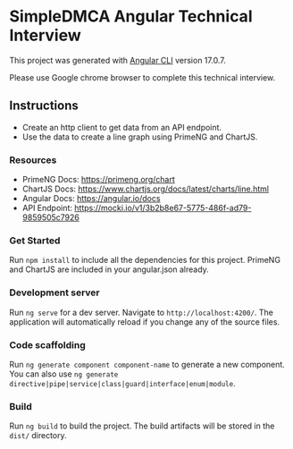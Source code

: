 # SimpleDMCA Angular Technical Interview
This project was generated with [Angular CLI](https://github.com/angular/angular-cli) version 17.0.7.

Please use Google chrome browser to complete this technical interview.

## Instructions
- Create an http client to get data from an API endpoint.
- Use the data to create a line graph using PrimeNG and ChartJS.

### Resources
- PrimeNG Docs: https://primeng.org/chart
- ChartJS Docs: https://www.chartjs.org/docs/latest/charts/line.html
- Angular Docs: https://angular.io/docs
- API Endpoint: https://mocki.io/v1/3b2b8e67-5775-486f-ad79-9859505c7926

### Get Started
Run `npm install` to include all the dependencies for this project. PrimeNG and ChartJS are included in your angular.json already.

### Development server
Run `ng serve` for a dev server. Navigate to `http://localhost:4200/`. The application will automatically reload if you change any of the source files.

### Code scaffolding
Run `ng generate component component-name` to generate a new component. You can also use `ng generate directive|pipe|service|class|guard|interface|enum|module`.

### Build
Run `ng build` to build the project. The build artifacts will be stored in the `dist/` directory.
